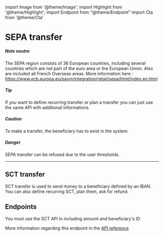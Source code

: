 import Image from '@theme/Image';
import Highlight from '@theme/Highlight';
import Endpoint from "@theme/Endpoint"
import Cta from '@theme/Cta'

# SEPA transfer


<Highlight>

##### Note neutre

The SEPA region consists of 36 European countries, including several countries which are not part of the euro area or the European Union. Also are included all French Overseas areas. More information here : https://www.ecb.europa.eu/paym/integration/retail/sepa/html/index.en.html

</Highlight>

<Highlight type="tip">

##### Tip

If you want to define recurring transfer or plan a transfer you can just use the same API with additional informations.

</Highlight>

<Highlight type="caution">

##### Caution

To make a transfer, the beneficiary has to exist in the system.

</Highlight>

<Highlight type="danger">

##### Danger
SEPA transfer can be refused due to the user thresholds.

</Highlight>

---

## SCT transfer

SCT transfer is used to send money to a beneficiary defined by an IBAN. You can also define recurring SCT, plan them, ask for refund.

## Endpoints

You must use the SCT API in including amount and beneficiary's ID

More information regarding this endpoint in the [API reference](/api/api1)

<Endpoint apiUrl="/v1.0/migrationProxy" path="/api​/v1.0​/users​/{userid}​/kyc​/identitycontrol" method="post"/>

<!-- <Endpoint apiUrl="/v1.0/migrationProxy" path="​/api/v1.0/users/{userid}/cards/{id}" method="delete"/> -->

<Cta
  context="doc"
  ui="button"
  link="/api/api1"
  label="Try it out"
/>
